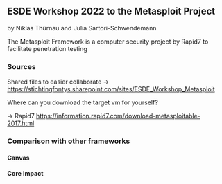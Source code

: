 ## ESDE Workshop 2022 to the Metasploit Project
by Niklas Thürnau and Julia Sartori-Schwendemann

The Metasploit Framework is a computer security project by Rapid7 to facilitate penetration testing

### Sources
Shared files to easier collaborate
-> https://stichtingfontys.sharepoint.com/sites/ESDE_Workshop_Metasploit

Where can you download the target vm for yourself? 

-> Rapid7 https://information.rapid7.com/download-metasploitable-2017.html

### Comparison with other frameworks

#### Canvas

#### Core Impact
